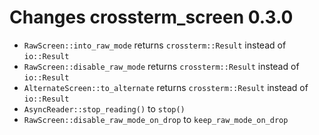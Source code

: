 # Changes crossterm_screen 0.3.0

- `RawScreen::into_raw_mode` returns `crossterm::Result` instead of `io::Result`
- `RawScreen::disable_raw_mode` returns `crossterm::Result` instead of `io::Result`
- `AlternateScreen::to_alternate` returns `crossterm::Result` instead of `io::Result`
- `AsyncReader::stop_reading()` to `stop()`
- `RawScreen::disable_raw_mode_on_drop` to `keep_raw_mode_on_drop`